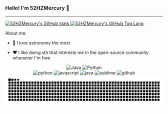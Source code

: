 ### Hello! I'm 52HZMercury 👋

---

<a href="https://github.com/52HZMercury/52HZMercury">
  <picture>
    <source media="(prefers-color-scheme: dark)" srcset="https://github-readme-stats.vercel.app/api?username=52HZMercury&show_icons=true&theme=radical">
    <source media="(prefers-color-scheme: light)" srcset="https://github-readme-stats.vercel.app/api?username=52HZMercury&show_icons=true">
    <img alt="52HZMercury's GitHub stats" src="https://github-readme-stats.vercel.app/api?username=52HZMercury&show_icons=true">
  </picture>
  
  <picture>
    <source media="(prefers-color-scheme: dark)" srcset="https://github-readme-stats.vercel.app/api/top-langs/?username=52HZMercury&layout=compact&line_height=25&theme=radical">
    <source media="(prefers-color-scheme: light)" srcset="https://github-readme-stats.vercel.app/api/top-langs/?username=52HZMercury&layout=compact&line_height=25">
    <img alt="52HZMercury's GitHub Top Lang" src="https://github-readme-stats.vercel.app/api/top-langs/?username=hect0x7&layout=compact&line_height=25">
  </picture>
</a>


About me:

- 🔭 I love astronomy the most

- ❤️ I like doing sth that interests me in the open-source community whenever I'm free


<div align="center">
<!--   <img  alt="Github" src="https://github.com/jonacruz89/SAWARATSUKI.ServiceLogos/blob/main/Github/Github.png" width="400" title="Github"> -->
  <img  alt="Java" src="https://github.com/jonacruz89/SAWARATSUKI.ServiceLogos/blob/main/Java/Java.png" width="350" title="Java">
  <img  alt="Python" src="https://github.com/jonacruz89/SAWARATSUKI.ServiceLogos/blob/main/Python/Python.png" width="350" title="Python">
</div>

<div align="center">
  <img alt="python" src="https://i.giphy.com/media/LMt9638dO8dftAjtco/200.webp" width="100" title="python">
  <img alt="javascript" src="https://media3.giphy.com/media/ln7z2eWriiQAllfVcn/200w.webp" width="100" title="javascript">
  <img alt="java" src="https://i.giphy.com/media/v1.Y2lkPTc5MGI3NjExeGRzcjExcXR5a2RwczJpa3A0cXR6ZnFxc3R0aDRuN2RxNXVyb2N6dCZlcD12MV9pbnRlcm5hbF9naWZfYnlfaWQmY3Q9Zw/WYNPuf7UqQv6gKCyv9/giphy.gif" width="100" title="java">
  <img alt="sublime" src="https://media.giphy.com/media/jnDKffgCfGYOp6cMTK/giphy.gif" width="100" title="sublime">
  <img alt="github" src="https://i.giphy.com/media/KzJkzjggfGN5Py6nkT/200.webp" width="100" title="github">
</div>

<picture>
  <source media="(prefers-color-scheme: dark)" srcset="https://raw.githubusercontent.com/52HZMercury/52HZMercury/output/github-contribution-grid-snake-dark.svg">
  <source media="(prefers-color-scheme: light)" srcset="https://raw.githubusercontent.com/52HZMercury/52HZMercury/output/github-contribution-grid-snake.svg">
  <img alt="github contribution grid snake animation" src="https://raw.githubusercontent.com/52HZMercury/52HZMercury/output/github-contribution-grid-snake.svg">
</picture>
